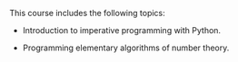 This course includes the following topics:

- Introduction to imperative programming with Python.

- Programming elementary algorithms of number theory.
